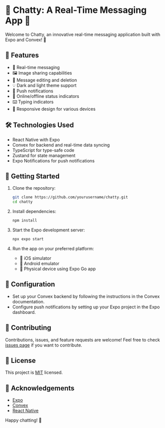 # 📱 Chatty: A Real-Time Messaging App 💬

Welcome to Chatty, an innovative real-time messaging application built with Expo and Convex! 🚀

## 🌟 Features

- 💬 Real-time messaging
- 🖼️ Image sharing capabilities
- 🔄 Message editing and deletion
- 💡 Dark and light theme support
- 🔔 Push notifications
- 👥 Online/offline status indicators
- ⌨️ Typing indicators
- 📱 Responsive design for various devices

## 🛠️ Technologies Used

- React Native with Expo
- Convex for backend and real-time data syncing
- TypeScript for type-safe code
- Zustand for state management
- Expo Notifications for push notifications

## 🚀 Getting Started

1. Clone the repository:

   ```bash
   git clone https://github.com/yourusername/chatty.git
   cd chatty
   ```

2. Install dependencies:

   ```bash
   npm install
   ```

3. Start the Expo development server:

   ```bash
   npx expo start
   ```

4. Run the app on your preferred platform:
   - 📱 iOS simulator
   - 🤖 Android emulator
   - 📲 Physical device using Expo Go app

## 🔧 Configuration

- Set up your Convex backend by following the instructions in the Convex documentation.
- Configure push notifications by setting up your Expo project in the Expo dashboard.

## 🤝 Contributing

Contributions, issues, and feature requests are welcome! Feel free to check [issues page](https://github.com/yourusername/chatty/issues) if you want to contribute.

## 📄 License

This project is [MIT](https://choosealicense.com/licenses/mit/) licensed.

## 🙏 Acknowledgements

- [Expo](https://expo.dev/)
- [Convex](https://www.convex.dev/)
- [React Native](https://reactnative.dev/)

Happy chatting! 🎉
